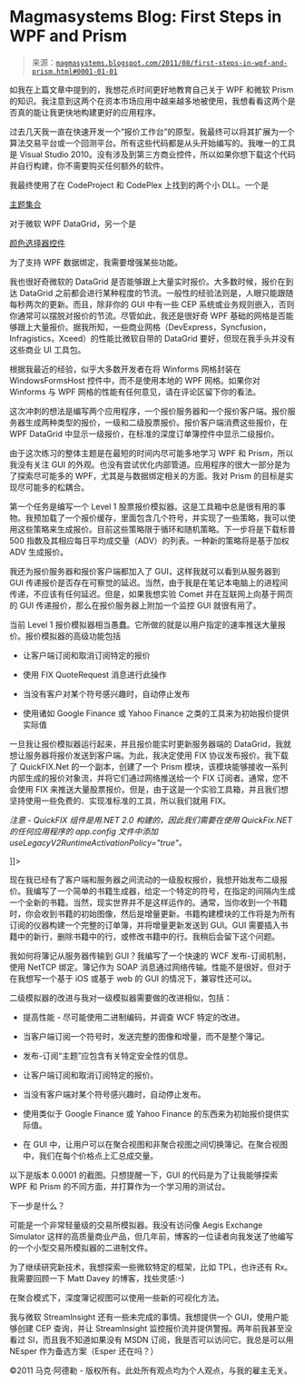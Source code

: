 <!--yml

类别：未分类

日期：2024-05-18 04:49:34

-->

# Magmasystems Blog: First Steps in WPF and Prism

> 来源：[`magmasystems.blogspot.com/2011/08/first-steps-in-wpf-and-prism.html#0001-01-01`](http://magmasystems.blogspot.com/2011/08/first-steps-in-wpf-and-prism.html#0001-01-01)

如我在上篇文章中提到的，我想花点时间更好地教育自己关于 WPF 和微软 Prism 的知识。我注意到这两个在资本市场应用中越来越多地被使用，我想看看这两个是否真的能让我更快地构建更好的应用程序。

过去几天我一直在快速开发一个“报价工作台”的原型，我最终可以将其扩展为一个算法交易平台或一个回测平台。所有这些代码都是从头开始编写的。我唯一的工具是 Visual Studio 2010。没有涉及到第三方商业控件，所以如果你想下载这个代码并自行构建，你不需要购买任何额外的软件。

我最终使用了在 CodeProject 和 CodePlex 上找到的两个小 DLL。一个是

[主题集合](http://datagridthemesfromsl.codeplex.com/)

对于微软 WPF DataGrid，另一个是

[颜色选择器控件](http://wpfcolorpicker.codeplex.com/)

为了支持 WPF 数据绑定，我需要增强某些功能。

我也很好奇微软的 DataGrid 是否能够跟上大量实时报价。大多数时候，报价在到达 DataGrid 之前都会进行某种程度的节流。一般性的经验法则是，人眼只能跟随每秒两次的更新。而且，除非你的 GUI 中有一些 CEP 系统或业务规则嵌入，否则你通常可以摆脱对报价的节流。尽管如此，我还是很好奇 WPF 基础的网格是否能够跟上大量报价。据我所知，一些商业网格（DevExpress，Syncfusion，Infragistics，Xceed）的性能比微软自带的 DataGrid 要好，但现在我手头并没有这些商业 UI 工具包。

根据我最近的经验，似乎大多数开发者在将 Winforms 网格封装在 WindowsFormsHost 控件中，而不是使用本地的 WPF 网格。如果你对 Winforms 与 WPF 网格的性能有任何意见，请在评论区留下你的看法。

这次冲刺的想法是编写两个应用程序，一个报价服务器和一个报价客户端。报价服务器生成两种类型的报价，一级和二级股票报价。报价客户端消费这些报价，在 WPF DataGrid 中显示一级报价，在标准的深度订单簿控件中显示二级报价。

由于这次练习的整体主题是在最短的时间内尽可能多地学习 WPF 和 Prism，所以我没有关注 GUI 的外观。也没有尝试优化内部管道。应用程序的很大一部分是为了探索尽可能多的 WPF，尤其是与数据绑定相关的方面。我对 Prism 的目标是实现尽可能多的松耦合。

第一个任务是编写一个 Level 1 股票报价模拟器。这是工具箱中总是很有用的事物。我预加载了一个报价缓存，里面包含几个符号，并实现了一些策略，我可以使用这些策略来生成报价。目前这些策略限于循环和随机策略。下一步将是下载标普 500 指数及其相应每日平均成交量（ADV）的列表。一种新的策略将是基于加权 ADV 生成报价。

我还为报价服务器和报价客户端都加入了 GUI，这样我就可以看到从服务器到 GUI 传递报价是否存在可察觉的延迟。当然，由于我是在笔记本电脑上的进程间传递，不应该有任何延迟。但是，如果我想实验 Comet 并在互联网上向基于网页的 GUI 传递报价，那么在报价服务器上附加一个监控 GUI 就很有用了。

当前 Level 1 报价模拟器相当愚蠢。它所做的就是以用户指定的速率推送大量报价。报价模拟器的高级功能包括

+   让客户端订阅和取消订阅特定的报价

+   使用 FIX QuoteRequest 消息进行此操作

+   当没有客户对某个符号感兴趣时，自动停止发布

+   使用诸如 Google Finance 或 Yahoo Finance 之类的工具来为初始报价提供实际值

一旦我让报价模拟器运行起来，并且报价能实时更新服务器端的 DataGrid，我就想让服务器将报价发送到客户端。为此，我决定使用 FIX 协议发布报价。我下载了 QuickFIX.Net 的一个副本，创建了一个 Prism 模块，该模块能够接收一系列内部生成的报价对象流，并将它们通过网络推送给一个 FIX 订阅者。通常，您不会使用 FIX 来推送大量股票报价。但是，由于这是一个实验工具箱，并且我们想坚持使用一些免费的、实现准标准的工具，所以我们就用 FIX。

*注意 - QuickFIX 组件是用.NET 2.0 构建的，因此我们需要在使用 QuickFix.NET 的任何应用程序的 app.config 文件中添加 useLegacyV2RuntimeActivationPolicy="true"。*

<configuration>

<startup uselegacyv2runtimeactivationpolicy="true">

<supportedruntime sku=".NETFramework,Version=v4.0" version="v4.0"/>

</startup>

]]></configuration>

现在我已经有了客户端和服务器之间流动的一级股权报价，我想开始发布二级报价。我编写了一个简单的书籍生成器，给定一个特定的符号，在指定的间隔内生成一个全新的书籍。当然，现实世界并不是这样运作的。通常，当你收到一个书籍时，你会收到书籍的初始图像，然后是增量更新。书籍构建模块的工作将是为所有订阅的仪器构建一个完整的订单簿，并将增量更新发送到 GUI。GUI 需要插入书籍中的新行，删除书籍中的行，或修改书籍中的行。我稍后会留下这个问题。

我如何将簿记从服务器传输到 GUI？我编写了一个快速的 WCF 发布-订阅机制，使用 NetTCP 绑定。簿记作为 SOAP 消息通过网络传输。性能不是很好，但对于在我想写一个基于 iOS 或基于 web 的 GUI 的情况下，兼容性还可以。

二级模拟器的改进与我对一级模拟器需要做的改进相似，包括：

+   提高性能 - 尽可能使用二进制编码，并调查 WCF 特定的改进。

+   当客户端订阅一个符号时，发送完整的图像和增量，而不是整个簿记。

+   发布-订阅“主题”应包含有关特定安全性的信息。

+   让客户端订阅和取消订阅特定的报价。

+   当没有客户端对某个符号感兴趣时，自动停止发布。

+   使用类似于 Google Finance 或 Yahoo Finance 的东西来为初始报价提供实际值。

+   在 GUI 中，让用户可以在聚合视图和非聚合视图之间切换簿记。在聚合视图中，我们在每个价格点上汇总成交量。

以下是版本 0.0001 的截图。只想提醒一下，GUI 的代码是为了让我能够探索 WPF 和 Prism 的不同方面，并打算作为一个学习用的测试台。

下一步是什么？

可能是一个非常轻量级的交易所模拟器。我没有访问像 Aegis Exchange Simulator 这样的高质量商业产品，但几年前，博客的一位读者向我发送了他编写的一个小型交易所模拟器的二进制文件。

为了继续研究新技术，我想探索一些微软特定的框架，比如 TPL，也许还有 Rx。我需要回顾一下 Matt Davey 的博客，找些灵感:-)

在聚合模式下，深度簿记视图可以使用一些新的可视化方法。

我与微软 StreamInsight 还有一些未完成的事情。我想提供一个 GUI，使用户能够创建 CEP 查询，并让 StreamInsight 监控报价流并提供警报。两年前我甚至没看过 SI，而且我不知道如果没有 MSDN 订阅，我是否可以访问它。我总是可以用 NEsper 作为备选方案（Esper 还在吗？）

©2011 马克·阿德勒 - 版权所有。此处所有观点均为个人观点，与我的雇主无关。
